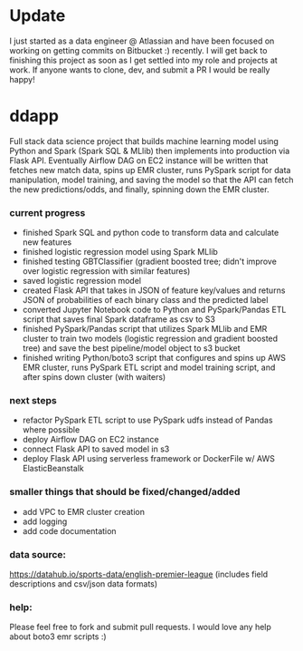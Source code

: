 # Update
I just started as a data engineer @ Atlassian and have been focused on working on getting commits on Bitbucket :) recently.  I will get back to finishing this project as soon as I get settled into my role and projects at work.  If anyone wants to clone, dev, and submit a PR I would be really happy!

# ddapp
Full stack data science project that builds machine learning model using Python and Spark (Spark SQL & MLlib) then implements into production via Flask API.  Eventually Airflow DAG on EC2 instance will be written that fetches new match data, spins up EMR cluster, runs PySpark script for data manipulation, model training, and saving the model so that the API can fetch the new predictions/odds, and finally, spinning down the EMR cluster.

### current progress
- finished Spark SQL and python code to transform data and calculate new features
- finished logistic regression model using Spark MLlib
- finished testing GBTClassifier (gradient boosted tree; didn't improve over logistic regression with similar features)
- saved logistic regression model
- created Flask API that takes in JSON of feature key/values and returns JSON of probabilities of each binary class and the predicted label
- converted Jupyter Notebook code to Python and PySpark/Pandas ETL script that saves final Spark dataframe as csv to S3
- finished PySpark/Pandas script that utilizes Spark MLlib and EMR cluster to train two models (logistic regression and gradient boosted tree) and save the best pipeline/model object to s3 bucket
- finished writing Python/boto3 script that configures and spins up AWS EMR cluster, runs PySpark ETL script and model training script, and after spins down cluster (with waiters)

### next steps
- refactor PySpark ETL script to use PySpark udfs instead of Pandas where possible
- deploy Airflow DAG on EC2 instance
- connect Flask API to saved model in s3
- deploy Flask API using serverless framework or DockerFile w/ AWS ElasticBeanstalk

### smaller things that should be fixed/changed/added
- add VPC to EMR cluster creation
- add logging
- add code documentation

### data source:
https://datahub.io/sports-data/english-premier-league (includes field descriptions and csv/json data formats)

### help:
Please feel free to fork and submit pull requests.  I would love any help about boto3 emr scripts :)
